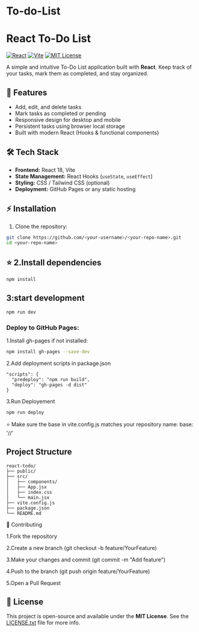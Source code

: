 # To-do-List
# React To-Do List

[![React](https://img.shields.io/badge/React-18-blue?logo=react&logoColor=white)](https://reactjs.org/)
[![Vite](https://img.shields.io/badge/Vite-5-brightgreen?logo=vite)](https://vitejs.dev/)
[![MIT License](https://img.shields.io/badge/License-MIT-yellow.svg)](LICENSE)

A simple and intuitive To-Do List application built with **React**. Keep track of your tasks, mark them as completed, and stay organized.

## 🚀 Features

- Add, edit, and delete tasks  
- Mark tasks as completed or pending  
- Responsive design for desktop and mobile  
- Persistent tasks using browser local storage  
- Built with modern React (Hooks & functional components)  

## 🛠 Tech Stack

- **Frontend:** React 18, Vite  
- **State Management:** React Hooks (`useState`, `useEffect`)  
- **Styling:** CSS / Tailwind CSS (optional)  
- **Deployment:** GitHub Pages or any static hosting  

## ⚡ Installation

1. Clone the repository:

```bash
git clone https://github.com/<your-username>/<your-repo-name>.git
cd <your-repo-name>
```

## :star: 2.Install dependencies


```bash
npm install
```
## 3:start development

```bash
npm run dev
```

### Deploy to GitHub Pages:
1.Install gh-pages if not installed:
```bash
npm install gh-pages --save-dev
```
2.Add deployment scripts in package.json
```sCRIPTS
"scripts": {
  "predeploy": "npm run build",
  "deploy": "gh-pages -d dist"
}
```
3.Run Deployement
```bash
npm run deploy
```
⭐ Make sure the base in vite.config.js matches your repository name:
base: '/<your-repo-name>/'


## Project Structure

```
react-todo/
├── public/
├── src/
│   ├── components/
│   ├── App.jsx
│   ├── index.css
│   └── main.jsx
├── vite.config.js
├── package.json
└── README.md
```

🙌 Contributing

1.Fork the repository

2.Create a new branch (git checkout -b feature/YourFeature)

3.Make your changes and commit (git commit -m "Add feature")

4.Push to the branch (git push origin feature/YourFeature)

5.Open a Pull Request

## 📄 License

This project is open-source and available under the **MIT License**.
See the [LICENSE.txt](LICENSE) file for more info.

